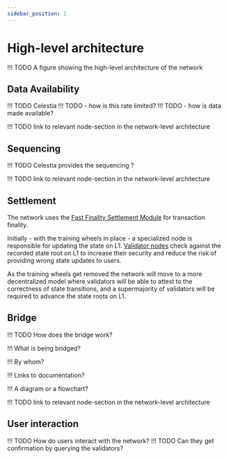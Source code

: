 ```yaml
---
sidebar_position: 1
---
```


# High-level architecture

!!! TODO A figure showing the high-level architecture of the network

## Data Availability

!!! TODO Celestia
!!! TODO - how is this rate limited?
!!! TODO - how is data made available?

!!! TODO link to relevant node-section in the network-level architecture

## Sequencing

!!! TODO Celestia provides the sequencing ?

!!! TODO link to relevant node-section in the network-level architecture

## Settlement

The network uses the [Fast Finality Settlement Module](../Introduction/technical_details.md#fast-finality-settlement-module) for transaction finality.

Initially - with the training wheels in place - a specialized node is responsible for updating the state on L1. [Validator nodes](./node_level_architecture.md#validator-node) check against the recorded state root on L1 to increase their security and reduce the risk of providing wrong state updates to users.

As the training wheels get removed the network will move to a more decentralized model where validators will be able to attest to the correctness of state transitions, and a supermajority of validators will be required to advance the state roots on L1.


## Bridge

!!! TODO How does the bridge work? 

!!! What is being bridged?

!!! By whom?

!!! Links to documentation?

!!! A diagram or a flowchart?

!!! TODO link to relevant node-section in the network-level architecture

## User interaction

!!! TODO How do users interact with the network?
!!! TODO Can they get confirmation by querying the validators?
